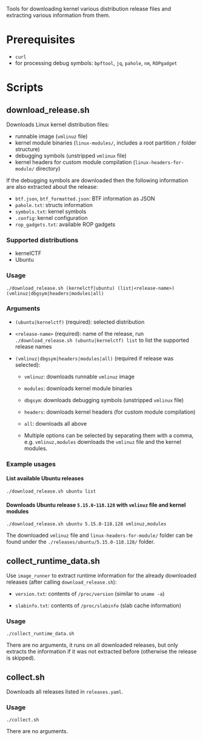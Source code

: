 Tools for downloading kernel various distribution release files and extracting various information from them.

# Prerequisites

 * `curl`
 * for processing debug symbols: `bpftool`, `jq`, `pahole`, `nm`, `ROPgadget`

# Scripts

## download_release.sh

Downloads Linux kernel distribution files:
  * runnable image (`vmlinuz` file)
  * kernel module binaries (`linux-modules/`, includes a root partition `/` folder structure)
  * debugging symbols (unstripped `vmlinux` file)
  * kernel headers for custom module compilation (`linux-headers-for-module/` directory)

If the debugging symbols are downloaded then the following information are also extracted about the release:
  * `btf.json`, `btf_formatted.json`: BTF information as JSON
  * `pahole.txt`: structs information
  * `symbols.txt`: kernel symbols
  * `.config`: kernel configuration
  * `rop_gadgets.txt`: available ROP gadgets

### Supported distributions

  * kernelCTF
  * Ubuntu

### Usage

```
./download_release.sh (kernelctf|ubuntu) (list|<release-name>) (vmlinuz|dbgsym|headers|modules|all)
```

### Arguments

* `(ubuntu|kernelctf)` (required): selected distribution

* `<release-name>` (required): name of the release, run `./download_release.sh (ubuntu|kernelctf) list` to list the supported release names

* `(vmlinuz|dbgsym|headers|modules|all)` (required if release was selected):
  * `vmlinuz`: downloads runnable `vmlinuz` image
  * `modules`: downloads kernel module binaries
  * `dbgsym`: downloads debugging symbols (unstripped `vmlinux` file)
  * `headers`: downloads kernel headers (for custom module compilation)
  * `all`: downloads all above

  * Multiple options can be selected by separating them with a comma, e.g. `vmlinuz,modules` downloads the `vmlinuz` file and the kernel modules.

### Example usages

#### List available Ubuntu releases

```
./download_release.sh ubuntu list
```

#### Downloads Ubuntu release `5.15.0-118.128` with `vmlinuz` file and kernel modules

```
./download_release.sh ubuntu 5.15.0-118.128 vmlinuz,modules
```

The downloaded `vmlinuz` file and `linux-headers-for-module/` folder can be found under the `./releases/ubuntu/5.15.0-118.128/` folder.

## collect_runtime_data.sh

Use `image_runner` to extract runtime information for the already downloaded releases (after calling `download_release.sh`):

 * `version.txt`: contents of `/proc/version` (similar to `uname -a`)

 * `slabinfo.txt`: contents of `/proc/slabinfo` (slab cache information)

### Usage

```
./collect_runtime_data.sh
```

There are no arguments, it runs on all downloaded releases, but only extracts the information if it was not extracted before (otherwise the release is skipped).

## collect.sh

Downloads all releases listed in `releases.yaml`.

### Usage

```
./collect.sh
```

There are no arguments.

